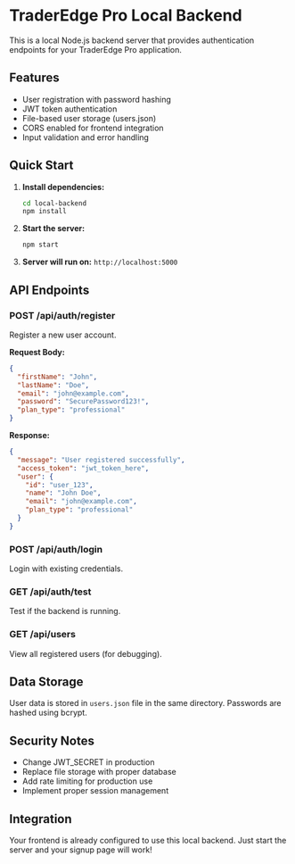 # TraderEdge Pro Local Backend

This is a local Node.js backend server that provides authentication endpoints for your TraderEdge Pro application.

## Features

- User registration with password hashing
- JWT token authentication
- File-based user storage (users.json)
- CORS enabled for frontend integration
- Input validation and error handling

## Quick Start

1. **Install dependencies:**
   ```bash
   cd local-backend
   npm install
   ```

2. **Start the server:**
   ```bash
   npm start
   ```

3. **Server will run on:** `http://localhost:5000`

## API Endpoints

### POST /api/auth/register
Register a new user account.

**Request Body:**
```json
{
  "firstName": "John",
  "lastName": "Doe", 
  "email": "john@example.com",
  "password": "SecurePassword123!",
  "plan_type": "professional"
}
```

**Response:**
```json
{
  "message": "User registered successfully",
  "access_token": "jwt_token_here",
  "user": {
    "id": "user_123",
    "name": "John Doe",
    "email": "john@example.com",
    "plan_type": "professional"
  }
}
```

### POST /api/auth/login
Login with existing credentials.

### GET /api/auth/test
Test if the backend is running.

### GET /api/users
View all registered users (for debugging).

## Data Storage

User data is stored in `users.json` file in the same directory. Passwords are hashed using bcrypt.

## Security Notes

- Change JWT_SECRET in production
- Replace file storage with proper database
- Add rate limiting for production use
- Implement proper session management

## Integration

Your frontend is already configured to use this local backend. Just start the server and your signup page will work!
